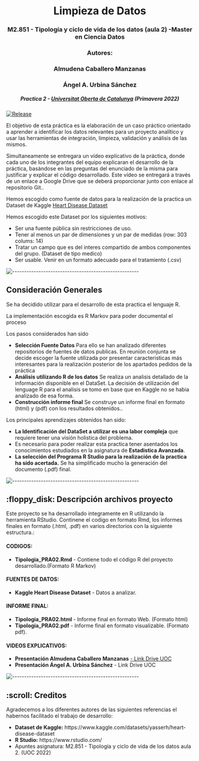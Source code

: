 
<h1 align="center"> Limpieza de Datos </h1>
<h3 align="center"> M2.851 - Tipología y ciclo de vida de los datos (aula 2) -Master en Ciencia Datos </h3>
<h3 align="center"> Autores: </h3>
<h3 align="center"> Almudena Caballero Manzanas </h3>
<h3 align="center"> Ángel A. Urbina Sánchez </h3>
<h5 align="center"> Practica 2 - <a href="https://www.uoc.edu/">Universitat Oberta de Catalunya</a> (Primavera 2022) </h5>

[![Release](https://img.shields.io/github/release/vhesener/Closures.svg?style=plastic&colorB=68B7EB)]()

<p>El objetivo de esta práctica es la elaboración de un caso práctico orientado a aprender a identificar los datos
relevantes para un proyecto analítico y usar las herramientas de integración, limpieza, validación y análisis de las mismos.</p>
<p>Simultaneamente se entregara un vídeo explicativo de la práctica, donde cada uno de los integrantes del 
equipo explicaran el desarrollo de la práctica, basándose en las preguntas del enunciado de la misma para justificar y explicar el código desarrollado. Este vídeo se entregará a través de un enlace a Google Drive que se deberá proporcionar junto con enlace al repositorio Git.</b>.</p>

<p> Hemos escogido como fuente de datos para la realización de la practica  un Dataset de Kaggle <a href= https://www.kaggle.com/datasets/yasserh/heart-disease-dataset > Heart Disease Dataset </a> </p>

<p>Hemos escogido este Dataset por los siguientes motivos:</p>
<ul>
    <li> Ser una fuente pública sin restricciones de uso.</li>
    <li> Tener al menos un par de dimensiones y un par de medidas (row: 303  colums: 14) </li>
    <li> Tratar un campo que es del interes compartido de ambos componentes del grupo. (Dataset de tipo medico)</li>
    <li> Ser usable. Venir en un formato adecuado para el tratamiento (.csv)</li>
</ul>

![-----------------------------------------------------](https://raw.githubusercontent.com/andreasbm/readme/master/assets/lines/rainbow.png)

<h2> Consideración Generales</h2>
<p> Se ha decidido utilizar para el desarrollo de esta practica el lenguaje R.</p>
<p> La implementación escogida es R Markov para poder documental el proceso</p>
<p> Los pasos considerados han sido</p>
<ul>
    <li><b>Selección Fuente Datos</b> Para ello se han analizado diferentes repositorios de fuentes de datos publicas. En reunión conjunta se decide escoger la fuente utilizada por presentar caracteristicas más interesantes para la realización posterior de los apartados pedidos de la práctica</li>
    <li><b>Análisis utilizando R de los datos</b> Se realiza un analisis detallado de la información disponible en el DataSet. La decisión de utilización del lenguage R para el analisis se tomo en base que en Kaggle no se habia analizado de esa forma.</li>
    <li><b>Construcción informe final</b> Se construye un informe final en formato (html) y (pdf) con los resultados obtenidos..</li>
</ul>

<p> Los principales aprendizajes obtenidos han sido:</p>
<ul>
    <li><b>La Identificación del DataSet a utilizar es una labor compleja</b> que requiere tener una visión holistica del problema.</li>
    <li>Es necesario para poder realizar esta practica tener asentados los conocimientos estudiados en la asignatura de <b>Estadistica Avanzada</b>.</li>
    <li><b>La selección del Programa R Studio para la realización de la practica ha sido acertada.</b> Se ha simplificado mucho la generación del documento (.pdf) final.</li>
</ul>

![-----------------------------------------------------](https://raw.githubusercontent.com/andreasbm/readme/master/assets/lines/rainbow.png)

<h2> :floppy_disk: Descripción archivos proyecto</h2>

<p>Este proyecto se ha desarrollado integramente en R utilizando la herramienta RStudio. Continene el codigo en formato Rmd, los informes finales en formato (.html, .pdf) en varios directorios con la siguiente estructura.:</p>
<h4>CODIGOS:</h4>
<ul>
  <li><b>Tipologia_PRA02.Rmd</b> - Contiene todo el código R del proyecto desarrollado.(Formato R Markov)</li>
</ul>

<h4>FUENTES DE DATOS:</h4>
<ul>
  <li><b>Kaggle Heart Disease Dataset</b> - Datos a analizar.</li>


</ul>

<h4>INFORME FINAL:</h4>
<ul>
  <li><b>Tipologia_PRA02.html</b> - Informe final en formato Web. (Formato html)</li>
  <li><b>Tipologia_PRA02.pdf</b> - Informe final en formato visualizable. (Formato pdf).</li>
</ul>

<h4>VIDEOS EXPLICATIVOS:</h4>
<ul>
  <li><b>Presentación Almudena Caballero Manzanas</b> <a href= https://drive.google.com/file/d/1yzYDhucSoljTRzljLoGkDkt15mEl1Q5v/view?usp=sharing >  - Link Drive UOC</li></a> 
  <li><b>Presentación Ángel A. Urbina Sánchez</b> <a https://drive.google.com/file/d/1hfgg5pWLiiFypjs6-1kFJamFcRDEpizH/view?usp=sharing > - Link Drive UOC</a> </li>
</ul>

![-----------------------------------------------------](https://raw.githubusercontent.com/andreasbm/readme/master/assets/lines/rainbow.png)

<!-- CREDITS -->
<h2 id="credits"> :scroll: Creditos</h2>

Agradecemos a los diferentes autores de las siguientes referencias el habernos facilitado el trabajo de desarrollo:

<ul>
  <li><b>Dataset de Kaggle:</b> https://www.kaggle.com/datasets/yasserh/heart-disease-dataset</li>
  <li><b>R Studio:</b> https://www.rstudio.com/</li>
  <li>Apuntes asignatura: M2.851 - Tipología y ciclo de vida de los datos aula 2. (UOC 2022)</li>
</ul>

